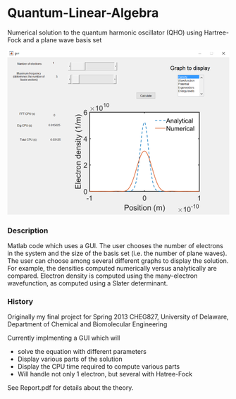 # Quantum-Linear-Algebra
Numerical solution to the quantum harmonic oscillator (QHO) using Hartree-Fock and a plane wave basis set

![GUI](img.png)

### Description
Matlab code which uses a GUI. The user chooses the number of electrons in the system
and the size of the basis set (i.e. the number of plane waves). The user can choose
among several different graphs to display the solution. For example, the densities
computed numerically versus analytically are compared. Electron density is computed
using the many-electron wavefunction, as computed using a Slater determinant.

### History
Originally my final project for Spring 2013 CHEG827, University of Delaware, 
Department of Chemical and Biomolecular Engineering

Currently implmenting a GUI which will
- solve the equation with different parameters
- Display various parts of the solution
- Display the CPU time required to compute various parts
- Will handle not only 1 electron, but several with Hatree-Fock

See Report.pdf for details about the theory.